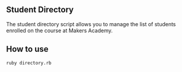 Student Directory
-----------------

The student directory script allows you to manage the list of students enrolled on the course at Makers Academy.

How to use
----------

```shell
ruby directory.rb
```